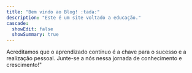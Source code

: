```yaml
---
title: "Bem vindo ao Blog! :tada:"
description: "Este é um site voltado a educação."
cascade:
  showEdit: false
  showSummary: true
---
```


<!-- {{< lead >}}
Transformando o futuro através da educação.
{{< /lead >}} -->
Acreditamos que o aprendizado contínuo é a chave para o sucesso e a realização pessoal. Junte-se a nós nessa jornada de conhecimento e crescimento!"

<!-- <div class="flex px-4 py-2 mb-8 text-base rounded-md bg-primary-100 dark:bg-primary-900">
  <span class="flex items-center pe-3 text-primary-400">
    {{< icon "triangle-exclamation" >}}
  </span>
  <span class="flex items-center justify-between grow dark:text-neutral-300">
    <span class="prose dark:prose-invert">This is a demo of the <code id="layout">page</code> layout.</span>
    <button
      id="switch-layout-button"
      class="px-4 !text-neutral !no-underline rounded-md bg-primary-600 hover:!bg-primary-500 dark:bg-primary-800 dark:hover:!bg-primary-700"
    >
      Switch layout &orarr;
    </button>
  </span>
</div> -->

<!-- {{< figure src="festivities.svg" class="m-auto mt-6 max-w-prose" >}} -->

<!-- Explore the [sample pages]({{< ref "samples" >}}) to get a feel for what Congo can do. If you like what you see, check out the project on [Github](https://github.com/jpanther/congo) or read the [Installation guide]({{< ref "docs/installation" >}}) to get started. -->
